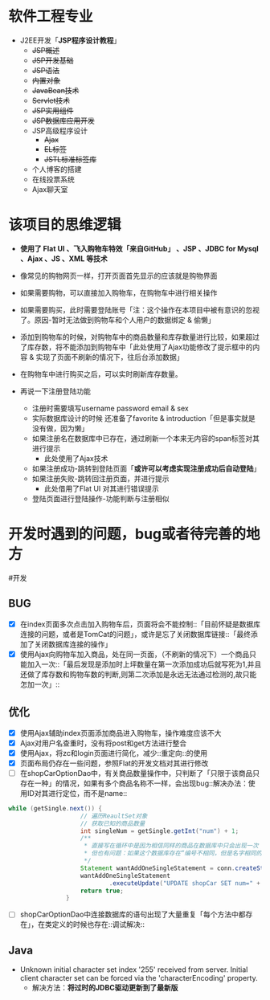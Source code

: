 # 软件工程专业
- J2EE开发「**JSP程序设计教程**」
  + ~~JSP概述~~
  + ~~JSP开发基础~~
  + ~~JSP语法~~
  + ~~内置对象~~
  + ~~JavaBean技术~~
  + ~~Servlet技术~~
  + ~~JSP实用组件~~
  + ~~JSP数据库应用开发~~
  + JSP高级程序设计
    + ~~Ajax~~
    + ~~EL标签~~
    + ~~JSTL标准标签库~~
  + 个人博客的搭建
  + 在线投票系统
  + Ajax聊天室


# 该项目的思维逻辑
- **使用了 Flat UI 、飞入购物车特效「来自GitHub」 、JSP 、JDBC for Mysql 、Ajax 、JS 、XML 等技术**
- 像常见的购物网页一样，打开页面首先显示的应该就是购物界面
- 如果需要购物，可以直接加入购物车，在购物车中进行相关操作
- 如果需要购买，此时需要登陆账号「注：这个操作在本项目中被有意识的忽视了。原因-暂时无法做到购物车和个人用户的数据绑定 & 偷懒」
- 添加到购物车的时候，对购物车中的商品数量和库存数量进行比较，如果超过了库存数，将不能添加到购物车中「此处使用了Ajax功能修改了提示框中的内容 & 实现了页面不刷新的情况下，往后台添加数据」
- 在购物车中进行购买之后，可以实时刷新库存数量。


- 再说一下注册登陆功能
  - 注册时需要填写username password email & sex
  - 实际数据库设计的时候 还准备了favorite & introduction「但是事实就是没有做，因为懒」
  - 如果注册名在数据库中已存在，通过刷新一个本来无内容的span标签对其进行提示
    - 此处使用了Ajax技术
  - 如果注册成功-跳转到登陆页面「**或许可以考虑实现注册成功后自动登陆**」
  - 如果注册失败-跳转回注册页面，并进行提示
    - 此处借用了Flat UI 对其进行错误提示
  - 登陆页面进行登陆操作-功能判断与注册相似


# 开发时遇到的问题，bug或者待完善的地方
#开发
## BUG
- [x] 在index页面多次点击加入购物车后，页面将会不能控制::「目前怀疑是数据库连接的问题，或者是TomCat的问题」，或许是忘了关闭数据库链接::「最终添加了关闭数据库连接的操作」
- [x] 使用Ajax向购物车加入商品，处在同一页面，（不刷新的情况下）一个商品只能加入一次::「最后发现是添加时上坪数量在第一次添加成功后就写死为1,并且还做了库存数和购物车数的判断,则第二次添加是永远无法通过检测的,故只能怎加一次」::

## 优化
- [x] 使用Ajax辅助index页面添加商品进入购物车，操作难度应该不大
- [x] Ajax对用户名查重时，没有将post和get方法进行整合
- [x] 使用Ajax，将zc和login页面进行简化，减少::重定向::的使用
- [x] 页面布局仍存在一些问题，参照Flat的开发文档对其进行修改
- [ ] 在shopCarOptionDao中，有关商品数量操作中，只判断了「只限于该商品只存在一种」的情况，如果有多个商品名称不一样，会出现bug::解决办法：使用ID对其进行定位，而不是name::
``` java
while (getSingle.next()) {
					// 遍历ReaultSet对象
					// 获取已知的商品数量
					int singleNum = getSingle.getInt("num") + 1;
					/**
					 * 直接写在循环中是因为相信同样的商品在数据库中只会出现一次
					 * 但也有问题：如果这个数据库存在“编号不相同，但是名字相同的商品时，此处就会出现修改数量错误的bug”
					 */
					Statement wantAddOneSingleStatement = conn.createStatement();
					wantAddOneSingleStatement
							.executeUpdate("UPDATE shopCar SET num=" + singleNum + " where name='" + name + "' ");
					return true;
				}
```
- [ ] shopCarOptionDao中连接数据库的语句出现了大量重复「每个方法中都存在」，在类定义的时候也存在::调试解决::

## Java
- Unknown initial character set index '255' received from server. Initial client character set can be forced via the 'characterEncoding' property.
	- 解决方法：**将过时的JDBC驱动更新到了最新版**
